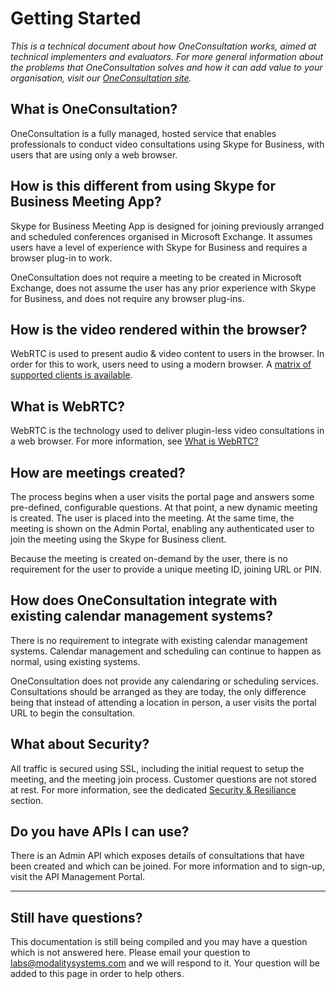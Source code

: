 # Getting Started

*This is a technical document about how OneConsultation works, aimed at technical implementers and evaluators. For more general information about the problems that OneConsultation solves and how it can add value to your organisation, visit our [OneConsultation site](https://oneconsultation.net).*

## What is OneConsultation?

OneConsultation is a fully managed, hosted service that enables professionals to conduct video consultations using Skype for Business, with users that are using only a web browser. 

## How is this different from using Skype for Business Meeting App?

Skype for Business Meeting App is designed for joining previously arranged and scheduled conferences organised in Microsoft Exchange. It assumes users have a level of experience with Skype for Business and requires a browser plug-in to work.

OneConsultation does not require a meeting to be created in Microsoft Exchange, does not assume the user has any prior experience with Skype for Business, and does not require any browser plug-ins.

## How is the video rendered within the browser?

WebRTC is used to present audio & video content to users in the browser. In order for this to work, users need to using a modern browser. A [matrix of supported clients is available](browsers.html).

## What is WebRTC?

WebRTC is the technology used to deliver plugin-less video consultations in a web browser. For more information, see [What is WebRTC?](webrtc.html)

## How are meetings created?
The process begins when a user visits the portal page and answers some pre-defined, configurable questions. At that point, a new dynamic meeting is created. The user is placed into the meeting. At the same time, the meeting is shown on the Admin Portal, enabling any authenticated user to join the meeting using the Skype for Business client.

Because the meeting is created on-demand by the user, there is no requirement for the user to provide a unique meeting ID, joining URL or PIN.

## How does OneConsultation integrate with existing calendar management systems?
There is no requirement to integrate with existing calendar management systems. Calendar management and scheduling can continue to happen as normal, using existing systems. 

OneConsultation does not provide any calendaring or scheduling services. Consultations should be arranged as they are today, the only difference being that instead of attending a location in person, a user visits the portal URL to begin the consultation.

## What about Security?
All traffic is secured using SSL, including the initial request to setup the meeting, and the meeting join process. Customer questions are not stored at rest. For more information, see the dedicated [Security & Resiliance](security_and_resiliancy.html) section.

## Do you have APIs I can use?

There is an Admin API which exposes details of consultations that have been created and which can be joined. For more information and to sign-up, visit the API Management Portal.

-----

## Still have questions?
 
This documentation is still being compiled and you may have a question which is not answered here. Please email your question to [labs@modalitysystems.com](mailto:labs@modalitysystems.com) and we will respond to it. Your question will be added to this page in order to help others.
